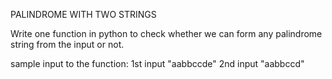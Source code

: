 PALINDROME WITH TWO STRINGS

Write one function in python to check whether we can form any palindrome string from the input or not.

sample input to the function: 
1st input  "aabbccde"
2nd input  "aabbccd"
